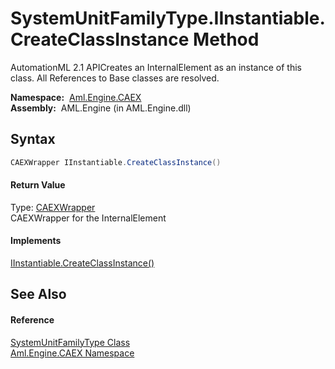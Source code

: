 SystemUnitFamilyType.IInstantiable.CreateClassInstance Method
=============================================================
AutomationML 2.1 APICreates an InternalElement as an instance of this class. All References to Base classes are resolved.

  **Namespace:**  [Aml.Engine.CAEX][1]  
  **Assembly:**  AML.Engine (in AML.Engine.dll)

Syntax
------

```csharp
CAEXWrapper IInstantiable.CreateClassInstance()
```

#### Return Value
Type: [CAEXWrapper][2]  
CAEXWrapper for the InternalElement
#### Implements
[IInstantiable.CreateClassInstance()][3]  


See Also
--------

#### Reference
[SystemUnitFamilyType Class][4]  
[Aml.Engine.CAEX Namespace][1]  

[1]: ../README.md
[2]: ../CAEXWrapper/README.md
[3]: ../IInstantiable/CreateClassInstance.md
[4]: README.md
[5]: https://www.automationml.org
[6]: ../../icons/logoShade.png